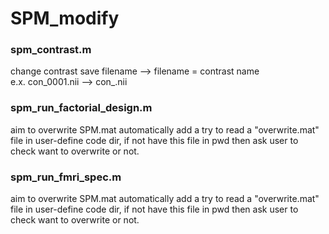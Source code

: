 # SPM_modify
### spm_contrast.m
change contrast save filename --> filename = contrast name   
e.x. con_0001.nii --> con_<conName>.nii

### spm_run_factorial_design.m
aim to overwrite SPM.mat automatically
add a try to read a "overwrite.mat" file in user-define code dir, 
if not have this file in pwd then ask user to check want to overwrite or not.

### spm_run_fmri_spec.m
aim to overwrite SPM.mat automatically
add a try to read a "overwrite.mat" file in user-define code dir, 
if not have this file in pwd then ask user to check want to overwrite or not.
